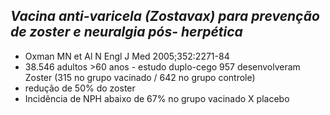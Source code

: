 ## ***Vacina anti-varicela (Zostavax) para prevenção de zoster e neuralgia pós- herpética***


- Oxman MN et Al N Engl J Med 2005;352:2271-84   
- 38.546 adultos \>60 anos - estudo duplo-cego 957 desenvolveram Zoster (315 no grupo vacinado / 642 no grupo controle)   
- redução de 50% do zoster  
- Incidência de NPH abaixo de 67% no grupo vacinado X placebo

